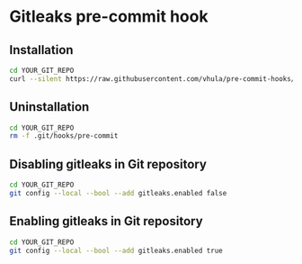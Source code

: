 # Gitleaks pre-commit hook

## Installation

```bash
cd YOUR_GIT_REPO
curl --silent https://raw.githubusercontent.com/vhula/pre-commit-hooks/main/install-pre-commit-hook.sh | bash
```

## Uninstallation

```bash
cd YOUR_GIT_REPO
rm -f .git/hooks/pre-commit
```

## Disabling gitleaks in Git repository

```bash
cd YOUR_GIT_REPO
git config --local --bool --add gitleaks.enabled false
```

## Enabling gitleaks in Git repository

```bash
cd YOUR_GIT_REPO
git config --local --bool --add gitleaks.enabled true
```
